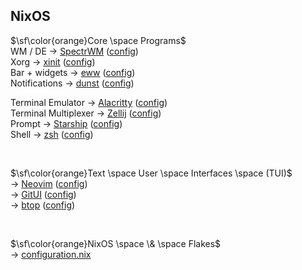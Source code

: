 ## NixOS

$\sf\color{orange}Core \space Programs$<br>
WM / DE -> [SpectrWM](https://github.com/conformal/spectrwm) ([config](https://github.com/SkohTV/dotfiles/tree/main/.config/spectrwm))<br>
Xorg -> [xinit](https://wiki.archlinux.org/title/xinit) ([config](https://github.com/SkohTV/dotfiles/blob/main/home/.xinitrc))<br>
Bar + widgets -> [eww](https://github.com/elkowar/eww) ([config](https://github.com/SkohTV/dotfiles/tree/main/.config/eww))<br>
Notifications -> [dunst](https://github.com/dunst-project/dunst) ([config](https://github.com/SkohTV/dotfiles/tree/main/.config/eww))<br>


Terminal Emulator -> [Alacritty](https://github.com/alacritty/alacritty) ([config](https://github.com/SkohTV/dotfiles/tree/main/.config/alacritty))<br>
Terminal Multiplexer -> [Zellij](https://github.com/zellij-org/zellij) ([config](https://github.com/SkohTV/dotfiles/tree/main/.config/zellij))<br>
Prompt -> [Starship](https://github.com/starship/starship) ([config](https://github.com/SkohTV/dotfiles/blob/main/.config/starship.toml))<br>
Shell -> [zsh](https://github.com/zsh-users/zsh) ([config](https://github.com/SkohTV/dotfiles/blob/main/home/.zshrc))<br>


<br>


$\sf\color{orange}Text \space User \space Interfaces \space (TUI)$<br>
-> [Neovim](https://github.com/neovim/neovim) ([config](https://github.com/SkohTV/dotfiles/tree/main/.config/nvim))<br>
-> [GitUI](https://github.com/extrawurst/gitui) ([config](https://github.com/SkohTV/dotfiles/tree/main/.config/gitui))<br>
-> [btop](https://github.com/aristocratos/btop) ([config](https://github.com/SkohTV/dotfiles/tree/main/.config/btop))<br>


<br>


$\sf\color{orange}NixOS \space \& \space Flakes$<br>
-> [configuration.nix](https://github.com/SkohTV/dotfiles/blob/main/etc/nixos/configuration.nix)<br>